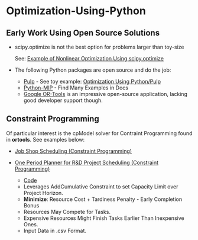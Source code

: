 # Optimization-Using-Python

## Early Work Using Open Source Solutions

- scipy.optimize is not the best option for problems larger than toy-size

  See: [Example of Nonlinear Optimization Using scipy.optimize](NonlinearProgrammingUsingPython.ipynb)

- The following Python packages are open source and do the job:
  - [Pulp](https://coin-or.github.io/pulp/) - See toy example: [Optimization Using Python/Pulp](CredLimOptimization.py)
  - [Python-MIP](https://www.python-mip.com/) - Find Many Examples in Docs
  - [Google OR-Tools](https://pypi.org/project/ortools/) is an impressive open-source application, lacking good developer support though.

## Constraint Programming

Of particular interest is the cpModel solver for Contraint Programming found in **ortools**. See examples below:

- [Job Shop Scheduling (Constraint Programming)](SimpleJobShopScheduling.ipynb)

- [One Period Planner for R&D Project Scheduling (Constraint Programming)](examples/schedV2/one_period_v2_example_report.md)
  - [Code](scheduling/one_period_v2.py)
  - Leverages AddCumulative Constraint to set Capacity Limit over Project Horizon.
  - **Minimize**: Resource Cost + Tardiness Penalty - Early Completion Bonus
  - Resources May Compete for Tasks.
  - Expensive Resources Might Finish Tasks Earlier Than Inexpensive Ones.
  - Input Data in .csv Format.
